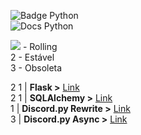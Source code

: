 ![Badge Python](https://img.shields.io/badge/docs-python-blue.svg)  
![Docs Python](https://cdn.discordapp.com/attachments/552944325726830614/552948805280989199/unknown.png)

![](https://cdn.discordapp.com/emojis/438399396963418131.png=75x75) - Rolling  
2 - Estável  
3 - Obsoleta  

2 1 | **Flask >** [Link](http://flask.pocoo.org/docs/1.0/)  
2 1 | **SQLAlchemy >** [Link](http://flask-sqlalchemy.pocoo.org/2.3/)  
1 | **Discord.py Rewrite >** [Link](https://discordpy.readthedocs.io/en/rewrite/api.html)  
3 | **Discord.py Async >** [Link](https://discordpy.readthedocs.io/en/latest/api.html)  
